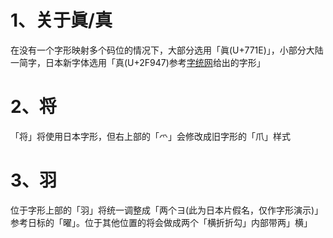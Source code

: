 # 1、关于眞/真
在没有一个字形映射多个码位的情况下，大部分选用「眞(U+771E)」，小部分大陆一简字，日本新字体选用「真(U+2F947)参考[字统网](https://zi.tools/zi/%E7%9C%9F?from=%F0%AF%A5%87)给出的字形」
# 2、将
「将」将使用日本字形，但右上部的「爫」会修改成旧字形的「爪」样式
# 3、羽
位于字形上部的「羽」将统一调整成「两个ヨ(此为日本片假名，仅作字形演示)」参考日标的「曜」。位于其他位置的将会做成两个「横折折勾」内部带两」横」
